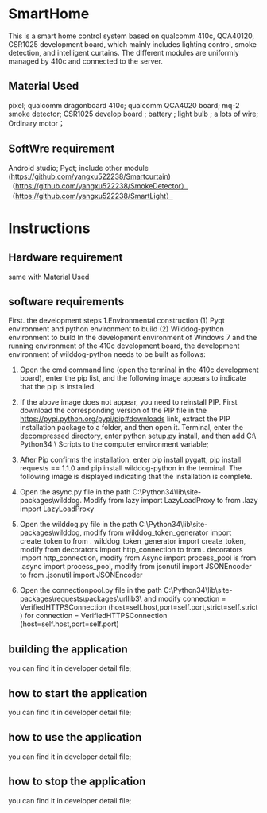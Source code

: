 # SmartHome


This is a smart home control system based on qualcomm 410c, QCA40120, CSR1025 development board,
which mainly includes lighting control, smoke detection, and intelligent curtains. 
The different modules are uniformly managed by 410c and connected to the server.


Material Used
-------
pixel;
qualcomm dragonboard 410c;
qualcomm QCA4020 board;
mq-2 smoke detector;
CSR1025 develop board ;
battery ;
light bulb ;
a lots of wire;
Ordinary motor；


SoftWre requirement 
-------
Android studio;
Pyqt;
include other module (https://github.com/yangxu522238/Smartcurtain)
（https://github.com/yangxu522238/SmokeDetector）
（https://github.com/yangxu522238/SmartLight）

Instructions
===========

Hardware requirement
----
same with Material Used

software requirements
-------

First. the development steps
1.Environmental construction
(1) Pyqt environment and python environment to build
(2) Wilddog-python environment to build
In the development environment of Windows 7 and the running environment of the 410c development board,
the development environment of wilddog-python needs to be built as follows:
1. Open the cmd command line (open the terminal in the 410c development board), enter the pip list, 
and the following image appears to indicate that the pip is installed.

2. If the above image does not appear, you need to reinstall PIP. 
First download the corresponding version of the PIP file in the https://pypi.python.org/pypi/pip#downloads link, 
extract the PIP installation package to a folder, and then open it. Terminal, enter the decompressed directory,
enter python setup.py install, and then add C:\ Python34 \ Scripts to the computer environment variable;

3. After Pip confirms the installation, enter pip install pygatt,
pip install requests == 1.1.0 and pip install wilddog-python in the terminal.
The following image is displayed indicating that the installation is complete.

4. Open the async.py file in the path C:\Python34\lib\site-packages\wilddog.
Modify from lazy import LazyLoadProxy to from .lazy import LazyLoadProxy

5. Open the wilddog.py file in the path C:\Python34\lib\site-packages\wilddog\, 
modify from wilddog_token_generator import create_token to from .
wilddog_token_generator import create_token, modify from decorators import http_connection to from .
decorators import http_connection, modify from Async import process_pool is from .async import process_pool,
modify from jsonutil import JSONEncoder to from .jsonutil import JSONEncoder



6. Open the connectionpool.py file in the path C:\Python34\lib\site-packages\requests\packages\urllib3\ and modify connection = VerifiedHTTPSConnection (host=self.host,port=self.port,strict=self.strict ) for connection = VerifiedHTTPSConnection (host=self.host,port=self.port)



building the application
---------
you can find it in developer detail file;


how to start the application
---------
you can find it in developer detail file;

how to use the application
---------
you can find it in developer detail file;

how to stop the application
---------
you can find it in developer detail file;

